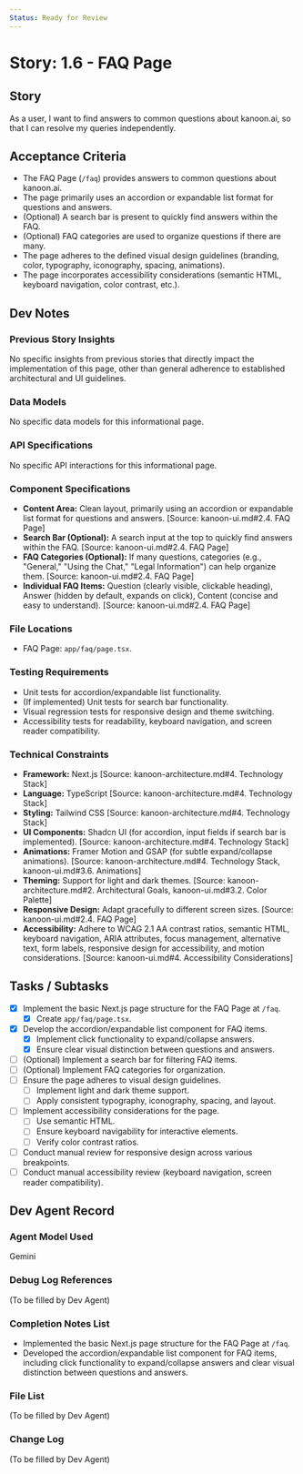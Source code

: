 ```yaml
---
Status: Ready for Review
---
```


# Story: 1.6 - FAQ Page

## Story

As a user, I want to find answers to common questions about kanoon.ai, so that I can resolve my queries independently.

## Acceptance Criteria

*   The FAQ Page (`/faq`) provides answers to common questions about kanoon.ai.
*   The page primarily uses an accordion or expandable list format for questions and answers.
*   (Optional) A search bar is present to quickly find answers within the FAQ.
*   (Optional) FAQ categories are used to organize questions if there are many.
*   The page adheres to the defined visual design guidelines (branding, color, typography, iconography, spacing, animations).
*   The page incorporates accessibility considerations (semantic HTML, keyboard navigation, color contrast, etc.).

## Dev Notes

### Previous Story Insights
No specific insights from previous stories that directly impact the implementation of this page, other than general adherence to established architectural and UI guidelines.

### Data Models
No specific data models for this informational page.

### API Specifications
No specific API interactions for this informational page.

### Component Specifications
*   **Content Area:** Clean layout, primarily using an accordion or expandable list format for questions and answers. [Source: kanoon-ui.md#2.4. FAQ Page]
*   **Search Bar (Optional):** A search input at the top to quickly find answers within the FAQ. [Source: kanoon-ui.md#2.4. FAQ Page]
*   **FAQ Categories (Optional):** If many questions, categories (e.g., "General," "Using the Chat," "Legal Information") can help organize them. [Source: kanoon-ui.md#2.4. FAQ Page]
*   **Individual FAQ Items:** Question (clearly visible, clickable heading), Answer (hidden by default, expands on click), Content (concise and easy to understand). [Source: kanoon-ui.md#2.4. FAQ Page]

### File Locations
*   FAQ Page: `app/faq/page.tsx`.

### Testing Requirements
*   Unit tests for accordion/expandable list functionality.
*   (If implemented) Unit tests for search bar functionality.
*   Visual regression tests for responsive design and theme switching.
*   Accessibility tests for readability, keyboard navigation, and screen reader compatibility.

### Technical Constraints
*   **Framework:** Next.js [Source: kanoon-architecture.md#4. Technology Stack]
*   **Language:** TypeScript [Source: kanoon-architecture.md#4. Technology Stack]
*   **Styling:** Tailwind CSS [Source: kanoon-architecture.md#4. Technology Stack]
*   **UI Components:** Shadcn UI (for accordion, input fields if search bar is implemented). [Source: kanoon-architecture.md#4. Technology Stack]
*   **Animations:** Framer Motion and GSAP (for subtle expand/collapse animations). [Source: kanoon-architecture.md#4. Technology Stack, kanoon-ui.md#3.6. Animations]
*   **Theming:** Support for light and dark themes. [Source: kanoon-architecture.md#2. Architectural Goals, kanoon-ui.md#3.2. Color Palette]
*   **Responsive Design:** Adapt gracefully to different screen sizes. [Source: kanoon-ui.md#2.4. FAQ Page]
*   **Accessibility:** Adhere to WCAG 2.1 AA contrast ratios, semantic HTML, keyboard navigation, ARIA attributes, focus management, alternative text, form labels, responsive design for accessibility, and motion considerations. [Source: kanoon-ui.md#4. Accessibility Considerations]

## Tasks / Subtasks

- [x] Implement the basic Next.js page structure for the FAQ Page at `/faq`.
    - [x] Create `app/faq/page.tsx`.
- [x] Develop the accordion/expandable list component for FAQ items.
    - [x] Implement click functionality to expand/collapse answers.
    - [x] Ensure clear visual distinction between questions and answers.
- [ ] (Optional) Implement a search bar for filtering FAQ items.
- [ ] (Optional) Implement FAQ categories for organization.
- [ ] Ensure the page adheres to visual design guidelines.
    - [ ] Implement light and dark theme support.
    - [ ] Apply consistent typography, iconography, spacing, and layout.
- [ ] Implement accessibility considerations for the page.
    - [ ] Use semantic HTML.
    - [ ] Ensure keyboard navigability for interactive elements.
    - [ ] Verify color contrast ratios.
- [ ] Conduct manual review for responsive design across various breakpoints.
- [ ] Conduct manual accessibility review (keyboard navigation, screen reader compatibility).

## Dev Agent Record

### Agent Model Used
Gemini

### Debug Log References
(To be filled by Dev Agent)

### Completion Notes List
- Implemented the basic Next.js page structure for the FAQ Page at `/faq`.
- Developed the accordion/expandable list component for FAQ items, including click functionality to expand/collapse answers and clear visual distinction between questions and answers.

### File List
(To be filled by Dev Agent)

### Change Log
(To be filled by Dev Agent)
